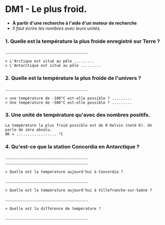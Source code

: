 # DM1 - Le plus froid.


* **À partir d'une recherche à l'aide d'un moteur de recherche**
* *Il faut écrire les nombres avec leurs unités.*

### 1. Quelle est la température la plus froide enregistré sur Terre ?
..................................................................

	> L'Arctique est situé au pôle .........
	> L'Antarctique est situé au pôle .........
	
### 2. Quelle est la température la plus froide de l'univers ?
..................................................................

	> une température de -100°C est-elle possible ? .........
	> Une température de -500°C est-elle possible ? .........
	
### 3. Une unité de température qu'avec des nombres positifs.
	La température la plus froid possible est de 0 Kelvin (noté K). On parle de zéro absolu.
	0K = .................. °C
	
### 4. Qu'est-ce que la station Concordia en Antarctique ?
..................................................................
..................................................................

	> Quelle est la température aujourd'hui à Concordia ?
..................................................................	

	> Quelle est la température aujourd'hui à Villefranche-sur-Saône ?
..................................................................

	> Quelle est la différence de température ?
..................................................................